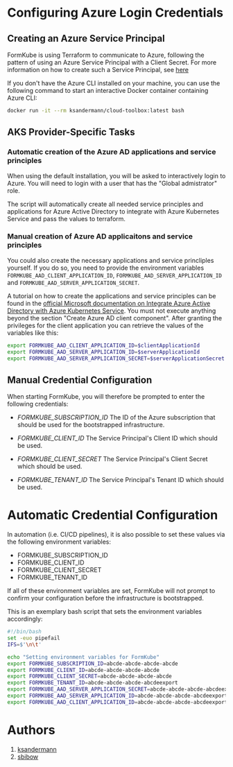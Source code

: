 # Configuring Azure Login Credentials

## Creating an Azure Service Principal

FormKube is using Terraform to communicate to Azure, following the pattern of using an Azure Service Principal with a 
Client Secret. For more information on how to create such a Service Principal, see
[here](https://www.terraform.io/docs/providers/azurerm/auth/service_principal_client_secret.html)

If you don't have the Azure CLI installed on your machine, you can use the following command to start an interactive 
Docker container containing Azure CLI:

```bash
docker run -it --rm ksandermann/cloud-toolbox:latest bash
```

## AKS Provider-Specific Tasks

### Automatic creation of the Azure AD applications and service principles

When using the default installation, you will be asked to interactively login to Azure. You will need to login with a user that has the "Global admistrator" role.

The script will automatically create all needed service principles and applications for Azure Active Directory to integrate with Azure Kubernetes Service and pass the values to terraform.

### Manual creation of Azure AD applicaitons and service principles

You could also create the necessary applications and service princliples yourself. If you do so, you need to provide the environment variables `FORMKUBE_AAD_CLIENT_APPLICATION_ID`, `FORMKUBE_AAD_SERVER_APPLICATION_ID` and `FORMKUBE_AAD_SERVER_APPLICATION_SECRET`.

A tutorial on how to create the applications and service principles can be found in the [official Microsoft documentation on Integrate Azure Active Directory with Azure Kubernetes Service](https://docs.microsoft.com/en-gb/azure/aks/azure-ad-integration-cli).
You must not execute anything beyond the section "Create Azure AD client component". After granting the privileges for the client application you can retrieve the values of the variables like this:

```sh
export FORMKUBE_AAD_CLIENT_APPLICATION_ID=$clientApplicationId
export FORMKUBE_AAD_SERVER_APPLICATION_ID=$serverApplicationId
export FORMKUBE_AAD_SERVER_APPLICATION_SECRET=$serverApplicationSecret
```

## Manual Credential Configuration

When starting FormKube, you will therefore be prompted to enter the following credentials:

* *FORMKUBE_SUBSCRIPTION_ID*
The ID of the Azure subscription that should be used for the bootstrapped infrastructure.

* *FORMKUBE_CLIENT_ID*
The Service Principal's Client ID which should be used.

* *FORMKUBE_CLIENT_SECRET*
The Service Principal's Client Secret which should be used.

* *FORMKUBE_TENANT_ID*
The Service Principal's Tenant ID which should be used.

# Automatic Credential Configuration

In automation (i.e. CI/CD pipelines), it is also possible to set these values via the following environment variables:

* FORMKUBE_SUBSCRIPTION_ID
* FORMKUBE_CLIENT_ID
* FORMKUBE_CLIENT_SECRET
* FORMKUBE_TENANT_ID

If all of these environment variables are set, FormKube will not prompt to confirm your configuration before the
infrastructure is bootstrapped.

This is an exemplary bash script that sets the environment variables accordingly: 

```bash
#!/bin/bash
set -euo pipefail
IFS=$'\n\t'

echo "Setting environment variables for FormKube"
export FORMKUBE_SUBSCRIPTION_ID=abcde-abcde-abcde-abcde
export FORMKUBE_CLIENT_ID=abcde-abcde-abcde-abcde
export FORMKUBE_CLIENT_SECRET=abcde-abcde-abcde-abcde
export FORMKUBE_TENANT_ID=abcde-abcde-abcde-abcdeexport 
export FORMKUBE_AAD_SERVER_APPLICATION_SECRET=abcde-abcde-abcde-abcdeexport 
export FORMKUBE_AAD_SERVER_APPLICATION_ID=abcde-abcde-abcde-abcdeexport 
export FORMKUBE_AAD_CLIENT_APPLICATION_ID=abcde-abcde-abcde-abcdeexport 
```


# Authors
1. [ksandermann](https://github.com/ksandermann)
2. [sbibow](https://github.com/sbibow)